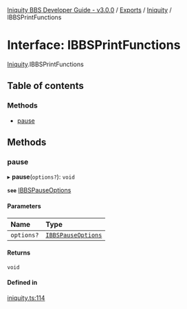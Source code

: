 [Iniquity BBS Developer Guide - v3.0.0](../README.md) / [Exports](../modules.md) / [Iniquity](../modules/Iniquity.md) / IBBSPrintFunctions

# Interface: IBBSPrintFunctions

[Iniquity](../modules/Iniquity.md).IBBSPrintFunctions

## Table of contents

### Methods

- [pause](Iniquity.IBBSPrintFunctions.md#pause)

## Methods

### pause

▸ **pause**(`options?`): `void`

**`see`** [IBBSPauseOptions](Iniquity.IBBSPauseOptions.md)

#### Parameters

| Name | Type |
| :------ | :------ |
| `options?` | [`IBBSPauseOptions`](Iniquity.IBBSPauseOptions.md) |

#### Returns

`void`

#### Defined in

[iniquity.ts:114](https://github.com/iniquitybbs/iniquity/blob/25a281e/packages/core/src/iniquity.ts#L114)
